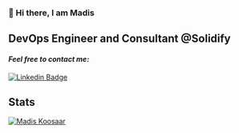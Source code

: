 ### 👋 Hi there, I am Madis

## __DevOps Engineer and Consultant @Solidify__

#### ___Feel free to contact me:___
[![Linkedin Badge](https://img.shields.io/badge/-MathiasBidstrup-blue?style=flat-square&logo=Linkedin&logoColor=white&link=https://www.linkedin.com/in/madiskoosaar/)](https://www.linkedin.com/in/madiskoosaar/) 



## __Stats__

[![Madis Koosaar](https://github-readme-stats.vercel.app/api?username=madkoo&show_icons=true&count_private=true&theme=dark)](https://https://github.com/madkoo)

